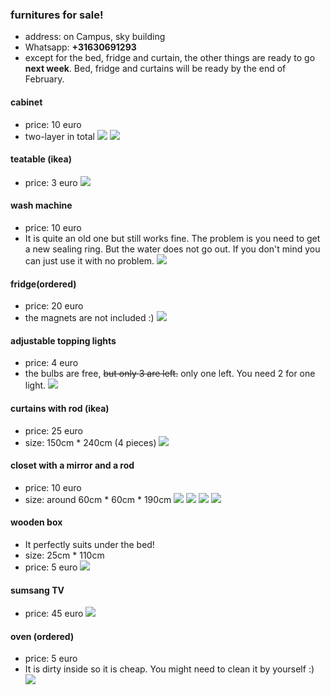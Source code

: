 ### furnitures for sale!

- address: on Campus, sky building
- Whatsapp: __+31630691293__
- except for the bed, fridge and curtain, the other things are ready to go __next week__. Bed, fridge and curtains will be ready by the end of February.


#### cabinet
- price: 10 euro
- two-layer in total
![](./IMG_5200.PNG)
![](./IMG_5182.JPG)


#### teatable (ikea)
- price: 3 euro
![](./IMG_5183.JPG)

#### wash machine
- price: 10 euro
- It is quite an old one but still works fine. The problem is you need to get a new sealing ring. But the water does not go out. If you don't mind you can just use it with no problem.
![](./IMG_5188.JPG)

#### fridge(ordered)
- price: 20 euro
- the magnets are not included :)
![](./IMG_5189.JPG)


#### adjustable topping lights
- price: 4 euro
- the bulbs are free, ~~but only 3 are left.~~ only one left. You need 2 for one light.
![](./IMG_5190.JPG)

#### curtains with rod (ikea)
- price: 25 euro
- size: 150cm * 240cm (4 pieces)
![](./IMG_5191.JPG)

#### closet with a mirror and a rod
- price: 10 euro
- size: around 60cm * 60cm * 190cm
![](./IMG_5192.JPG)
![](./IMG_5193.JPG)
![](./IMG_5194.JPG)
![](./IMG_5195.JPG)


#### wooden box 
- It perfectly suits under the bed!
- size: 25cm * 110cm
- price: 5 euro
![](./IMG_5196.JPG)


#### sumsang TV
- price: 45 euro 
![](./IMG_5201.JPG)


#### oven (ordered)
- price: 5 euro
- It is dirty inside so it is cheap. You might need to clean it by yourself :) 
![](./IMG_5202.JPG)





